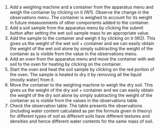 1. Add a weighing machine and a container from the apparatus menu and weigh the container by clicking on it (W1). Observe the change in the observations menu. The container is weighed to account for its weight in future measurements of other components added to the container.
2. Add a soil sample from the apparatus menu by clicking the submit button after setting the wet soil sample mass to an appropriate value. 
3. Add the sample to the container and weigh it by clicking on it (W2). This gives us the weight of the wet soil + container and we can easily obtain the weight of the wet soil alone by simply subtracting the weight of the container as is visible from the value in the observations menu.
4. Add an oven from the apparatus menu and move the container with wet soil to the oven for heating by clicking on the container. 
5. Start the oven and heat the soil sample by clicking on the red portion of the oven. The sample is heated to dry it by removing all the liquid (mostly water) from it.
6. Move the container to the weighing machine to weigh the dry soil. This gives us the weight of the dry soil + container and we can easily obtain the weight of the dry soil alone by simply subtracting the weight of the container as is visible from the values in the observations table. 
7. Check the observation table. The table presents the observations (including water content calculated as per the formula given in theory) for different types of soil as different soils have different textures and densities and hence different water contents for the same mass of soil.
